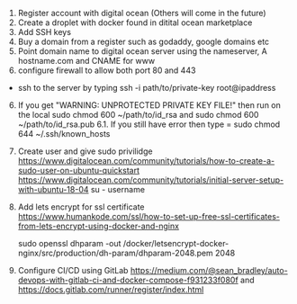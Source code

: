 
1. Register account with digital ocean (Others will come in the future)
2. Create a droplet with docker found in ditital ocean marketplace
3. Add SSH keys
3. Buy a domain from a register such as godaddy, google domains etc
4. Point domain name to digital ocean server using the nameserver, A hostname.com and CNAME for www
5. configure firewall to allow both port 80 and 443
*  ssh to the server by typing ssh -i path/to/private-key root@ipaddress
6. If you get "WARNING: UNPROTECTED PRIVATE KEY FILE!" then run on the local sudo chmod 600 ~/path/to/id_rsa and sudo chmod 600 ~/path/to/id_rsa.pub
    6.1. If you still have error then type = sudo chmod 644 ~/.ssh/known_hosts
7. Create user and give sudo privilidge
    https://www.digitalocean.com/community/tutorials/how-to-create-a-sudo-user-on-ubuntu-quickstart
    https://www.digitalocean.com/community/tutorials/initial-server-setup-with-ubuntu-18-04
    su - username

6. Add lets encrypt for ssl certificate
    https://www.humankode.com/ssl/how-to-set-up-free-ssl-certificates-from-lets-encrypt-using-docker-and-nginx

    sudo openssl dhparam -out /docker/letsencrypt-docker-nginx/src/production/dh-param/dhparam-2048.pem 2048



7. Configure CI/CD using GitLab https://medium.com/@sean_bradley/auto-devops-with-gitlab-ci-and-docker-compose-f931233f080f and https://docs.gitlab.com/runner/register/index.html
